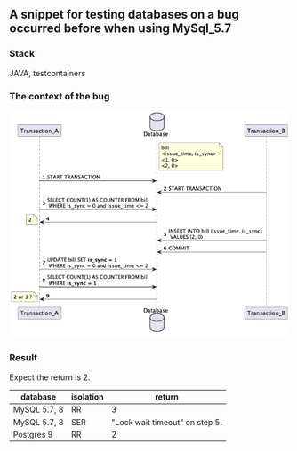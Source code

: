 ## A snippet for testing databases on a bug occurred before when using MySql_5.7

### Stack

JAVA, testcontainers

### The context of the bug

![plantuml.png](plantuml.png)

### Result

Expect the return is 2.

| database     | isolation | return                         |
|--------------|-----------|--------------------------------|
| MySQL 5.7, 8 | RR        | 3                              |
| MySQL 5.7, 8 | SER       | "Lock wait timeout" on step 5. |
| Postgres 9   | RR        | 2                              |
